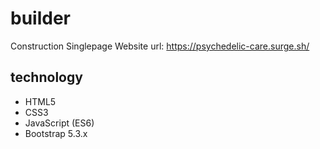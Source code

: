 # builder
Construction Singlepage Website
url: https://psychedelic-care.surge.sh/

## technology
<ul>
  <li>HTML5</li>
  <li>CSS3</li>
  <li>JavaScript (ES6)</li>
  <li>Bootstrap 5.3.x</li>
</ul>
